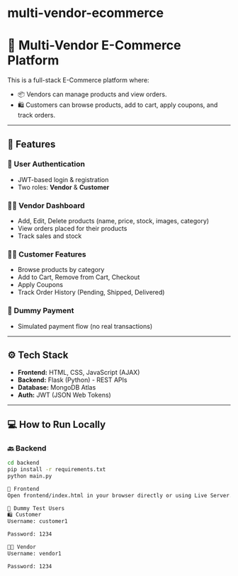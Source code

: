 ﻿# multi-vendor-ecommerce
# 🛒 Multi-Vendor E-Commerce Platform

This is a full-stack E-Commerce platform where:
- 📦 Vendors can manage products and view orders.
- 🛍️ Customers can browse products, add to cart, apply coupons, and track orders.

---

## 🚀 Features

### 🔐 User Authentication
- JWT-based login & registration
- Two roles: **Vendor** & **Customer**

### 👨‍💼 Vendor Dashboard
- Add, Edit, Delete products (name, price, stock, images, category)
- View orders placed for their products
- Track sales and stock

### 🧍‍♀️ Customer Features
- Browse products by category
- Add to Cart, Remove from Cart, Checkout
- Apply Coupons
- Track Order History (Pending, Shipped, Delivered)

### 🧪 Dummy Payment
- Simulated payment flow (no real transactions)

---

## ⚙️ Tech Stack

- **Frontend:** HTML, CSS, JavaScript (AJAX)
- **Backend:** Flask (Python) - REST APIs
- **Database:** MongoDB Atlas
- **Auth:** JWT (JSON Web Tokens)

---

## 💻 How to Run Locally

### 🔙 Backend
```bash
cd backend
pip install -r requirements.txt
python main.py

🎨 Frontend
Open frontend/index.html in your browser directly or using Live Server.

🧪 Dummy Test Users
🛍️ Customer
Username: customer1

Password: 1234

🧑‍💼 Vendor
Username: vendor1

Password: 1234


